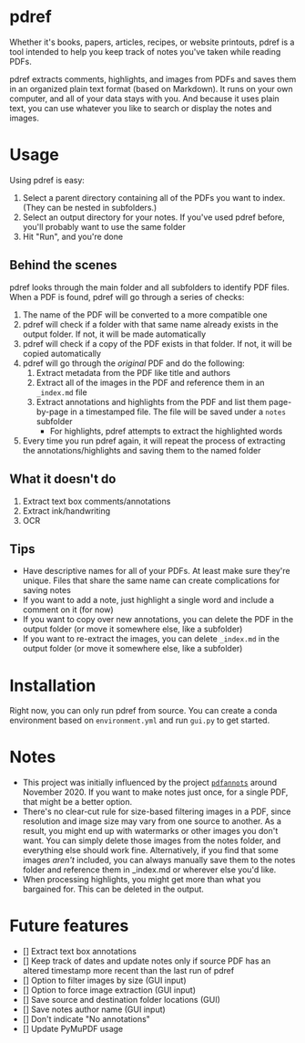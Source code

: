 # pdref

Whether it's books, papers, articles, recipes, or website printouts, pdref is a tool intended to help you keep track of notes you've taken while reading PDFs.

pdref extracts comments, highlights, and images from PDFs and saves them in an organized plain text format (based on Markdown). It runs on your own computer, and all of your data stays with you. And because it uses plain text, you can use whatever you like to search or display the notes and images.

# Usage

Using pdref is easy:

1. Select a parent directory containing all of the PDFs you want to index. (They can be nested in subfolders.)
1. Select an output directory for your notes. If you've used pdref before, you'll probably want to use the same folder
1. Hit "Run", and you're done

## Behind the scenes

pdref looks through the main folder and all subfolders to identify PDF files. When a PDF is found, pdref will go through a series of checks:
1. The name of the PDF will be converted to a more compatible one
1. pdref will check if a folder with that same name already exists in the output folder. If not, it will be made automatically
1. pdref will check if a copy of the PDF exists in that folder. If not, it will be copied automatically
1. pdref will go through the _original_ PDF and do the following:
    1. Extract metadata from the PDF like title and authors
    1. Extract all of the images in the PDF and reference them in an `_index.md` file
    1. Extract annotations and highlights from the PDF and list them page-by-page in a timestamped file. The file will be saved under a `notes` subfolder
        - For highlights, pdref attempts to extract the highlighted words
1. Every time you run pdref again, it will repeat the process of extracting the annotations/highlights and saving them to the named folder

## What it doesn't do

1. Extract text box comments/annotations
1. Extract ink/handwriting
1. OCR


## Tips

- Have descriptive names for all of your PDFs. At least make sure they're unique. Files that share the same name can create complications for saving notes
- If you want to add a note, just highlight a single word and include a comment on it (for now)
- If you want to copy over new annotations, you can delete the PDF in the output folder (or move it somewhere else, like a subfolder)
- If you want to re-extract the images, you can delete `_index.md` in the output folder (or move it somewhere else, like a subfolder)

# Installation

Right now, you can only run pdref from source. You can create a conda environment based on `environment.yml` and run `gui.py` to get started.

# Notes

- This project was initially influenced by the project [`pdfannots`](https://github.com/0xabu/pdfannots) around November 2020. If you want to make notes just once, for a single PDF, that might be a better option.
- There's no clear-cut rule for size-based filtering images in a PDF, since resolution and image size may vary from one source to another. As a result, you might end up with watermarks or other images you don't want. You can simply delete those images from the notes folder, and everything else should work fine. Alternatively, if you find that some images _aren't_ included, you can always manually save them to the notes folder and reference them in _index.md or wherever else you'd like.
- When processing highlights, you might get more than what you bargained for. This can be deleted in the output.

# Future features

- [] Extract text box annotations
- [] Keep track of dates and update notes only if source PDF has an altered timestamp more recent than the last run of pdref
- [] Option to filter images by size (GUI input)
- [] Option to force image extraction (GUI input)
- [] Save source and destination folder locations (GUI)
- [] Save notes author name (GUI input)
- [] Don't indicate "No annotations"
- [] Update PyMuPDF usage